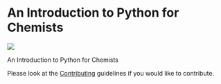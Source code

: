 # An Introduction to Python for Chemists

<a href="https://doi.org/10.5281/zenodo.xxxxxx"><img src="https://zenodo.org/badge/DOI/10.5281/zenodo.xxxxxx.svg" class="left"></a>
<div style="clear:both;"></div>

An Introduction to Python for Chemists

Please look at the [Contributing](https://github.com/pythoninchemistry/intro_python_chemists/blob/master/content/contributing.md) guidelines if you would like to contribute.